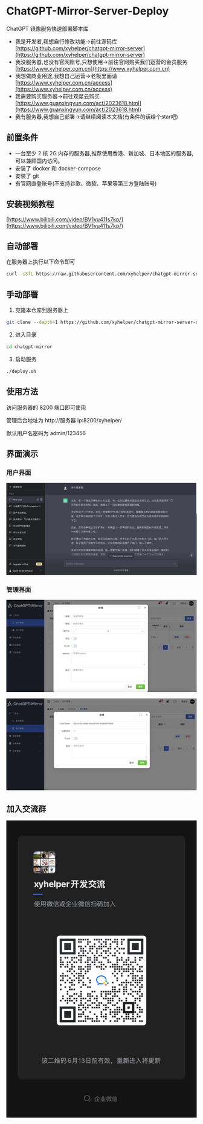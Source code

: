 # ChatGPT-Mirror-Server-Deploy

ChatGPT 镜像服务快速部署脚本库

- 我是开发者,我想自行修改功能->前往源码库 [https://github.com/xyhelper/chatgpt-mirror-server](https://github.com/xyhelper/chatgpt-mirror-server)
- 我没服务器,也没有官网账号,只想使用->前往官网购买我们运营的会员服务 [https://www.xyhelper.com.cn](https://www.xyhelper.com.cn)
- 我想做商业用途,我想自己运营->老板里面请 [https://www.xyhelper.com.cn/access](https://www.xyhelper.com.cn/access)
- 我需要购买服务器->前往观星云购买 [https://www.guanxingyun.com/act/2023618.html](https://www.guanxingyun.com/act/2023618.html)
- 我有服务器,我想自己部署->请继续阅读本文档(有条件的话给个star吧)

## 前置条件

- 一台至少 2 核 2G 内存的服务器,推荐使用香港、新加坡、日本地区的服务器,可以兼顾国内访问。
- 安装了 docker 和 docker-compose
- 安装了 git
- 有官网直登账号(不支持谷歌、微软、苹果等第三方登陆账号)

## 安装视频教程

[https://www.bilibili.com/video/BV1yu411s7kp/](https://www.bilibili.com/video/BV1yu411s7kp/)

## 自动部署

在服务器上执行以下命令即可

```bash
curl -sSfL https://raw.githubusercontent.com/xyhelper/chatgpt-mirror-server-deploy/master/quick-install.sh | bash

```

## 手动部署

1. 克隆本仓库到服务器上

```bash
git clone --depth=1 https://github.com/xyhelper/chatgpt-mirror-server-deploy.git chatgpt-mirror
```

2. 进入目录

```bash
cd chatgpt-mirror
```

3. 启动服务

```bash
./deploy.sh
```

## 使用方法

访问服务器的 8200 端口即可使用

管理后台地址为 http://服务器 ip:8200/xyhelper/

默认用户名密码为 admin/123456

## 界面演示

### 用户界面

![用户界面](./docs/user.png)

### 管理界面

![管理界面](./docs/admin.png)

![管理界面](./docs/admin2.png)

## 加入交流群

![微信](./docs/wxgroup0613.png)
